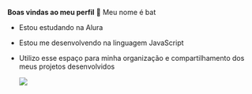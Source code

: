 __Boas vindas ao meu perfil__ 🍷
Meu nome é bat

- Estou estudando na Alura
- Estou me desenvolvendo na linguagem JavaScript
- Utilizo esse espaço para minha organização e compartilhamento dos meus projetos desenvolvidos

  ![](https://media1.tenor.com/m/7EDnWsbhcy4AAAAC/nana.gif)
